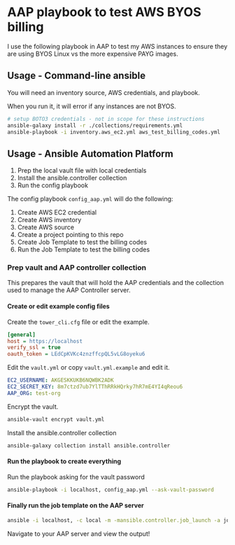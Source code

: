 # AAP playbook to test AWS BYOS billing

I use the following playbook in AAP to test my AWS instances to ensure they are
using BYOS Linux vs the more expensive PAYG images.

## Usage - Command-line ansible

You will need an inventory source, AWS credentials, and playbook.

When you run it, it will error if any instances are not BYOS.

```bash
# setup BOTO3 credentials - not in scope for these instructions
ansible-galaxy install -r ./collections/requirements.yml
ansible-playbook -i inventory.aws_ec2.yml aws_test_billing_codes.yml
```

## Usage - Ansible Automation Platform

1. Prep the local vault file with local credentials
2. Install the ansible.controller collection
3. Run the config playbook

The config playbook `config_aap.yml` will do the following:

1. Create AWS EC2 credential
2. Create AWS inventory
3. Create AWS source
4. Create a project pointing to this repo
5. Create Job Template to test the billing codes
5. Run the Job Template to test the billing codes

### Prep vault and AAP controller collection

This prepares the vault that will hold the AAP credentials and the collection
used to manage the AAP Controller server.


#### Create or edit example config files

Create the `tower_cli.cfg` file or edit the example.

```ini
[general]
host = https://localhost
verify_ssl = true
oauth_token = LEdCpKVKc4znzffcpQL5vLG8oyeku6
```

Edit the `vault.yml` or copy `vault.yml.example` and edit it.

```yaml
EC2_USERNAME: AKGESKKUKB6NQWBK2ADK
EC2_SECRET_KEY: 8m7ctzd7ub7YlTThRRkHQrky7hR7mE4YI4qReou6
AAP_ORG: test-org
```

Encrypt the vault.

```bash
ansible-vault encrypt vault.yml
```

Install the ansible.controller collection

```bash
ansible-galaxy collection install ansible.controller
```

#### Run the playbook to create everything

Run the playbook asking for the vault password

```bash
ansible-playbook -i localhost, config_aap.yml --ask-vault-password
```

#### Finally run the job template on the AAP server

```bash
ansible -i localhost, -c local -m -mansible.controller.job_launch -a job_template=AWS-Test-Billing-Codes all
```

Navigate to your AAP server and view the output!
